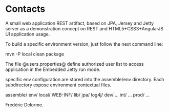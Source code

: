 Contacts
========

A small web application REST artifact, based on JPA, Jersey and Jetty server as a demonstration 
concept on REST and HTML5+CSS3+AngularJS UI application usage.

To build a specific environment version, just follow the next command line:

 mvn -P local clean package

The file @users.properties@ define authorized user list to access application in the Embedded Jetty run mode.

specific env configuration are stored into the assemble/env directory. Each subdirectory expose environment contextual files.


 assemble/
    env/
      local/
      	WEB-INF/
      	lib/
        jpa/
        log4j/
      dev/
        ...
      int/
        ...
      prod/
        ...



Frédéric Delorme. 
